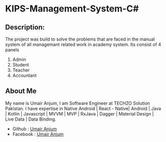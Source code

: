 # KIPS-Management-System-C#

## Description:
The project was build to solve the problems that are faced in the manual system of all managemant related work in academy system. Its consist of 4 panels 
1) Admin
2) Student
3) Teacher
4) Accountant

## About Me
My name is Umair Anjum, I am Software Engineer at TECHZO Solution Pakistan. I have expertise in Native Android | React - Native| Android | Java | Kotlin | Javascript | MVVM | MVP | RxJava | Dagger | Material Design | Live Data | Data Binding.

- Github : [Umair Anjum ](https://github.com/UmairAnjum86 "Umair Anjum")
- Facebook : [Umair Anjum](facebook.com/umair.anjum.357/ "Umair Anjum")
